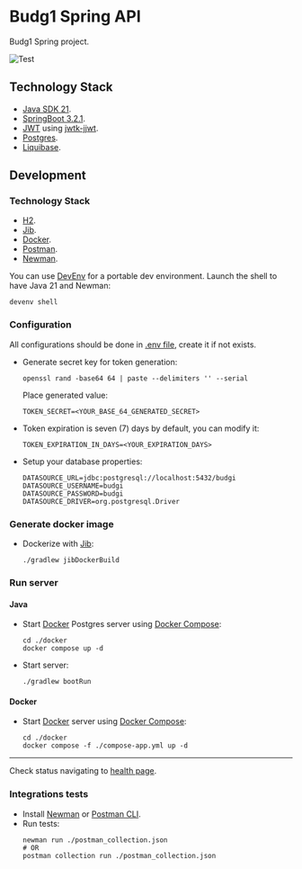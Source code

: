 # Budg1 Spring API

Budg1 Spring project.

![Test](https://github.com/h4j4x/budgi/actions/workflows/spring-test.yml/badge.svg)

## Technology Stack

- [Java SDK 21](https://www.oracle.com/java/technologies/downloads/#java21).
- [SpringBoot 3.2.1](https://spring.io/projects/spring-boot/).
- [JWT](https://jwt.io/) using [jwtk-jjwt](https://github.com/jwtk/jjwt).
- [Postgres](https://www.postgresql.org/).
- [Liquibase](https://docs.liquibase.com/home.html).

## Development

### Technology Stack

- [H2](https://h2database.com/html/main.html).
- [Jib](https://github.com/GoogleContainerTools/jib).
- [Docker](https://www.docker.com/).
- [Postman](https://www.postman.com/).
- [Newman](https://github.com/postmanlabs/newman).

You can use [DevEnv](https://devenv.sh/) for a portable dev environment. Launch the shell to have Java 21 and Newman:
```shell
devenv shell
```

### Configuration

All configurations should be done in [.env file](./.env), create it if not exists.

- Generate secret key for token generation:
  ```shell
  openssl rand -base64 64 | paste --delimiters '' --serial
  ```
  Place generated value:
  ```properties
  TOKEN_SECRET=<YOUR_BASE_64_GENERATED_SECRET>
  ```
- Token expiration is seven (7) days by default, you can modify it:
  ```properties
  TOKEN_EXPIRATION_IN_DAYS=<YOUR_EXPIRATION_DAYS>
  ```
- Setup your database properties:
  ```properties
  DATASOURCE_URL=jdbc:postgresql://localhost:5432/budgi
  DATASOURCE_USERNAME=budgi
  DATASOURCE_PASSWORD=budgi
  DATASOURCE_DRIVER=org.postgresql.Driver
  ```

### Generate docker image

- Dockerize with [Jib](https://github.com/GoogleContainerTools/jib/tree/master/jib-gradle-plugin):
  ```shell
  ./gradlew jibDockerBuild
  ```

### Run server

#### Java

- Start [Docker](https://www.docker.com/) Postgres server using [Docker Compose](https://docs.docker.com/compose/):
  ```shell
  cd ./docker
  docker compose up -d
  ```
- Start server:
  ```shell
  ./gradlew bootRun
  ```

#### Docker

- Start [Docker](https://www.docker.com/) server using [Docker Compose](https://docs.docker.com/compose/):
  ```shell
  cd ./docker
  docker compose -f ./compose-app.yml up -d
  ```

---

Check status navigating to [health page](http://localhost:8080/manage/health).

### Integrations tests

- Install [Newman](https://learning.postman.com/docs/collections/using-newman-cli/installing-running-newman/) or [Postman CLI](https://learning.postman.com/docs/postman-cli/postman-cli-installation/).
- Run tests:
  ```shell
  newman run ./postman_collection.json
  # OR
  postman collection run ./postman_collection.json
  ```

